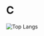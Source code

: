 # C
![Top Langs](https://github-readme-stats.vercel.app/api/top-langs/?username=KonradKorpik&hide=C#)
